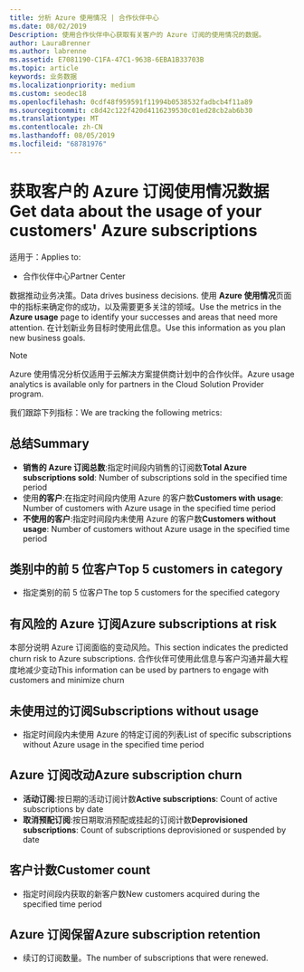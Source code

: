 ```yaml
---
title: 分析 Azure 使用情况 | 合作伙伴中心
ms.date: 08/02/2019
Description: 使用合作伙伴中心获取有关客户的 Azure 订阅的使用情况的数据。
author: LauraBrenner
ms.author: labrenne
ms.assetid: E7081190-C1FA-47C1-963B-6EBA1B33703B
ms.topic: article
keywords: 业务数据
ms.localizationpriority: medium
ms.custom: seodec18
ms.openlocfilehash: 0cdf48f959591f11994b0538532fadbcb4f11a89
ms.sourcegitcommit: c8d42c122f420d4116239530c01ed28cb2ab6b30
ms.translationtype: MT
ms.contentlocale: zh-CN
ms.lasthandoff: 08/05/2019
ms.locfileid: "68781976"
---
```

# <a name="get-data-about-the-usage-of-your-customers-azure-subscriptions"></a><span data-ttu-id="230a0-104">获取客户的 Azure 订阅使用情况数据</span><span class="sxs-lookup"><span data-stu-id="230a0-104">Get data about the usage of your customers' Azure subscriptions</span></span>

<span data-ttu-id="230a0-105">适用于：</span><span class="sxs-lookup"><span data-stu-id="230a0-105">Applies to:</span></span>

- <span data-ttu-id="230a0-106">合作伙伴中心</span><span class="sxs-lookup"><span data-stu-id="230a0-106">Partner Center</span></span>

<span data-ttu-id="230a0-107">数据推动业务决策。</span><span class="sxs-lookup"><span data-stu-id="230a0-107">Data drives business decisions.</span></span> <span data-ttu-id="230a0-108">使用 **Azure 使用情况**页面中的指标来确定你的成功，以及需要更多关注的领域。</span><span class="sxs-lookup"><span data-stu-id="230a0-108">Use the metrics in the **Azure usage** page to identify your successes and areas that need more attention.</span></span> <span data-ttu-id="230a0-109">在计划新业务目标时使用此信息。</span><span class="sxs-lookup"><span data-stu-id="230a0-109">Use this information as you plan new business goals.</span></span>

> [!NOTE]
> <span data-ttu-id="230a0-110">Azure 使用情况分析仅适用于云解决方案提供商计划中的合作伙伴。</span><span class="sxs-lookup"><span data-stu-id="230a0-110">Azure usage  analytics is available only for partners in the Cloud Solution Provider program.</span></span>

<span data-ttu-id="230a0-111">我们跟踪下列指标：</span><span class="sxs-lookup"><span data-stu-id="230a0-111">We are tracking the following metrics:</span></span>

## <a name="summary"></a><span data-ttu-id="230a0-112">总结</span><span class="sxs-lookup"><span data-stu-id="230a0-112">Summary</span></span>

- <span data-ttu-id="230a0-113">**销售的 Azure 订阅总数**:指定时间段内销售的订阅数</span><span class="sxs-lookup"><span data-stu-id="230a0-113">**Total Azure subscriptions sold**: Number of subscriptions sold in the specified time period</span></span>  
- <span data-ttu-id="230a0-114">使用**的客户**:在指定时间段内使用 Azure 的客户数</span><span class="sxs-lookup"><span data-stu-id="230a0-114">**Customers with usage**: Number of customers with Azure usage in the specified time period</span></span>  
- <span data-ttu-id="230a0-115">**不使用的客户**:指定时间段内未使用 Azure 的客户数</span><span class="sxs-lookup"><span data-stu-id="230a0-115">**Customers without usage**: Number of customers without Azure usage in the specified time period</span></span>  

## <a name="top-5-customers-in-category"></a><span data-ttu-id="230a0-116">类别中的前 5 位客户</span><span class="sxs-lookup"><span data-stu-id="230a0-116">Top 5 customers in category</span></span>

- <span data-ttu-id="230a0-117">指定类别的前 5 位客户</span><span class="sxs-lookup"><span data-stu-id="230a0-117">The top 5 customers for the specified category</span></span>  

## <a name="azure-subscriptions-at-risk"></a><span data-ttu-id="230a0-118">有风险的 Azure 订阅</span><span class="sxs-lookup"><span data-stu-id="230a0-118">Azure subscriptions at risk</span></span>

<span data-ttu-id="230a0-119">本部分说明 Azure 订阅面临的变动风险。</span><span class="sxs-lookup"><span data-stu-id="230a0-119">This section indicates the predicted churn risk to Azure subscriptions.</span></span> <span data-ttu-id="230a0-120">合作伙伴可使用此信息与客户沟通并最大程度地减少变动</span><span class="sxs-lookup"><span data-stu-id="230a0-120">This information can be used by partners to engage with customers and minimize churn</span></span>

## <a name="subscriptions-without-usage"></a><span data-ttu-id="230a0-121">未使用过的订阅</span><span class="sxs-lookup"><span data-stu-id="230a0-121">Subscriptions without usage</span></span>

- <span data-ttu-id="230a0-122">指定时间段内未使用 Azure 的特定订阅的列表</span><span class="sxs-lookup"><span data-stu-id="230a0-122">List of specific subscriptions without Azure usage in the specified time period</span></span>  

## <a name="azure-subscription-churn"></a><span data-ttu-id="230a0-123">Azure 订阅改动</span><span class="sxs-lookup"><span data-stu-id="230a0-123">Azure subscription churn</span></span>

- <span data-ttu-id="230a0-124">**活动订阅**:按日期的活动订阅计数</span><span class="sxs-lookup"><span data-stu-id="230a0-124">**Active subscriptions**: Count of active subscriptions by date</span></span>  
- <span data-ttu-id="230a0-125">**取消预配订阅**:按日期取消预配或挂起的订阅计数</span><span class="sxs-lookup"><span data-stu-id="230a0-125">**Deprovisioned subscriptions**: Count of subscriptions deprovisioned or suspended by date</span></span>  

## <a name="customer-count"></a><span data-ttu-id="230a0-126">客户计数</span><span class="sxs-lookup"><span data-stu-id="230a0-126">Customer count</span></span>

- <span data-ttu-id="230a0-127">指定时间段内获取的新客户数</span><span class="sxs-lookup"><span data-stu-id="230a0-127">New customers acquired during the specified time period</span></span>  

## <a name="azure-subscription-retention"></a><span data-ttu-id="230a0-128">Azure 订阅保留</span><span class="sxs-lookup"><span data-stu-id="230a0-128">Azure subscription retention</span></span>

- <span data-ttu-id="230a0-129">续订的订阅数量。</span><span class="sxs-lookup"><span data-stu-id="230a0-129">The number of subscriptions that were renewed.</span></span>
